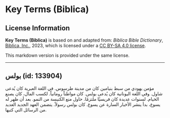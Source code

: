 # Key Terms (Biblica)

## License Information

**Key Terms (Biblica)** is based on and adapted from: _Biblica Bible Dictionary_, [Biblica, Inc.](https://www.biblica.com/), 2023, which is licensed under a [CC BY-SA 4.0 license](https://creativecommons.org/licenses/by-sa/4.0/legalcode.en).

This markdown version is provided under the same license.



--------------------------------

## بولس (id: 133904)

مؤمن يهودي من سبط بنيامين كان من مدينة طرسوس. في اللغة العبرية كان يُدعى شاول. وفي اللغة اليونانية كان يُدعى بولس. كان مواطناً رومانياً. لكسب المال، كان يصنع الخيام. لسنوات عديدة كان فريسيًا ملتزمًا. حاول منع الكنيسة من النمو. بعد أن ظهر له يسوع، بدأ ينشر الأخبار السارة عن يسوع. كان بولس رسولاً. يتضمن العهد الجديد العديد من الرسائل التي كتبها.


